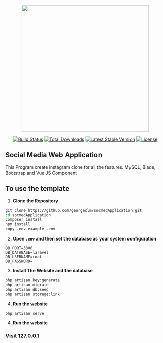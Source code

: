 <p align="center"><a href="https://laravel.com" target="_blank"><img src="https://raw.githubusercontent.com/laravel/art/master/logo-lockup/5%20SVG/2%20CMYK/1%20Full%20Color/laravel-logolockup-cmyk-red.svg" width="400"></a></p>

<p align="center">
<a href="https://travis-ci.org/laravel/framework"><img src="https://travis-ci.org/laravel/framework.svg" alt="Build Status"></a>
<a href="https://packagist.org/packages/laravel/framework"><img src="https://img.shields.io/packagist/dt/laravel/framework" alt="Total Downloads"></a>
<a href="https://packagist.org/packages/laravel/framework"><img src="https://img.shields.io/packagist/v/laravel/framework" alt="Latest Stable Version"></a>
<a href="https://packagist.org/packages/laravel/framework"><img src="https://img.shields.io/packagist/l/laravel/framework" alt="License"></a>
</p>

## Social Media Web Application 

This Program create instagram clone for all the features. MySQL, Blade, Bootstrap and Vue JS Component
## To use the template

1. **Clone the Repository**
```bash
git clone https://github.com/georgeclm/socmedApplication.git
cd socmedApplication
composer install
npm install
copy .env.example .env
```

2. **Open ```.env``` and then set the database as your system configuration**
```
DB_PORT=3306
DB_DATABASE=laravel
DB_USERNAME=root
DB_PASSWORD=
```

3. **Install The Website and the database**
```bash
php artisan key:generate
php artisan migrate
php artisan db:seed
php artisan storage:link
```

4. **Run the website**
```bash
php artisan serve
```
4. **Run the website**
### Visit 127.0.0.1


